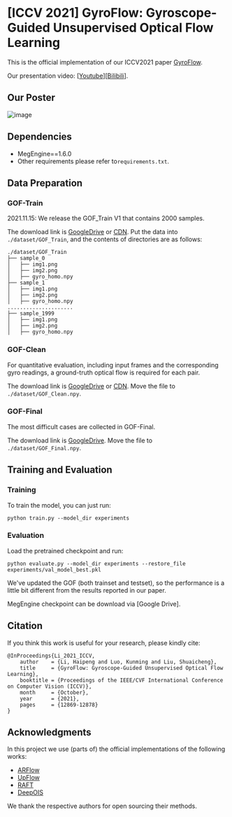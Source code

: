# [ICCV 2021] GyroFlow: Gyroscope-Guided Unsupervised Optical Flow Learning

This is the official implementation of our ICCV2021 paper [GyroFlow](https://openaccess.thecvf.com/content/ICCV2021/html/Li_GyroFlow_Gyroscope-Guided_Unsupervised_Optical_Flow_Learning_ICCV_2021_paper.html).

Our presentation video: [[Youtube](https://www.youtube.com/watch?v=6gh40PyWdHM)][[Bilibili](https://www.bilibili.com/video/BV1Tr4y127kd/)].

## Our Poster

![image](gyroflow_poster.jpg)

## Dependencies

* MegEngine==1.6.0
* Other requirements please refer to`requirements.txt`.

## Data Preparation

### GOF-Train

2021.11.15: We release the GOF_Train V1 that contains 2000 samples.

The download link is [GoogleDrive](https://drive.google.com/file/d/1eG9W-AlKrQ_fsxT4As6wzGaewCksYxnK/view?usp=sharing) or [CDN](https://data.megengine.org.cn/research/gyroflow/GOF_Train.zip). Put the data into `./dataset/GOF_Train`, and the contents of directories are as follows:

```
./dataset/GOF_Train
├── sample_0
│   ├── img1.png
│   ├── img2.png
│   ├── gyro_homo.npy
├── sample_1
│   ├── img1.png
│   ├── img2.png
│   ├── gyro_homo.npy
.....................
├── sample_1999
│   ├── img1.png
│   ├── img2.png
│   ├── gyro_homo.npy

```

### GOF-Clean

For quantitative evaluation, including input frames and the corresponding gyro readings, a ground-truth optical flow is required for each pair.

The download link is [GoogleDrive](https://drive.google.com/file/d/1X9V_DT1JHJti6BeWnWnqAfR4QEzvFQoE/view?usp=sharing) or [CDN](https://data.megengine.org.cn/research/gyroflow/GOF_Clean.npy). Move the file to `./dataset/GOF_Clean.npy`.

### GOF-Final

The most difficult cases are collected in GOF-Final.

The download link is [GoogleDrive](https://drive.google.com/file/d/1BMuTNygl_W0xWMoHlck_h60inyu7BE1x/view?usp=sharing). Move the file to `./dataset/GOF_Final.npy`.

## Training and Evaluation

### Training

To train the model, you can just run:

```
python train.py --model_dir experiments
```

### Evaluation

Load the pretrained checkpoint and run:

```
python evaluate.py --model_dir experiments --restore_file experiments/val_model_best.pkl
```

We've updated the GOF (both trainset and testset), so the performance is a little bit different from the results reported in our paper.

MegEngine checkpoint can be download via [Google Drive].

## Citation

If you think this work is useful for your research, please kindly cite:

```
@InProceedings{Li_2021_ICCV,
    author    = {Li, Haipeng and Luo, Kunming and Liu, Shuaicheng},
    title     = {GyroFlow: Gyroscope-Guided Unsupervised Optical Flow Learning},
    booktitle = {Proceedings of the IEEE/CVF International Conference on Computer Vision (ICCV)},
    month     = {October},
    year      = {2021},
    pages     = {12869-12878}
}
```

## Acknowledgments

In this project we use (parts of) the official implementations of the following works:

* [ARFlow](https://github.com/lliuz/ARFlow)
* [UpFlow](https://github.com/coolbeam/UPFlow_pytorch)
* [RAFT](https://github.com/princeton-vl/RAFT)
* [DeepOIS](https://github.com/lhaippp/DeepOIS)

We thank the respective authors for open sourcing their methods.
